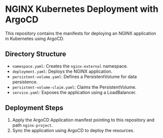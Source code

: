 # NGINX Kubernetes Deployment with ArgoCD

This repository contains the manifests for deploying an NGINX application in Kubernetes using ArgoCD.

## Directory Structure
- `namespace.yaml`: Creates the `nginx-external` namespace.
- `deployment.yaml`: Deploys the NGINX application.
- `persistent-volume.yaml`: Defines a PersistentVolume for data persistence.
- `persistent-volume-claim.yaml`: Claims the PersistentVolume.
- `service.yaml`: Exposes the application using a LoadBalancer.

## Deployment Steps
1. Apply the ArgoCD Application manifest pointing to this repository and path `nginx-project`.
2. Sync the application using ArgoCD to deploy the resources.
